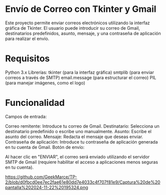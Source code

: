 # Envío de Correo con Tkinter y Gmail
Este proyecto permite enviar correos electrónicos utilizando la interfaz gráfica de Tkinter. El usuario puede introducir su correo de Gmail, destinatarios predefinidos, asunto, mensaje, y una contraseña de aplicación para realizar el envío.

# Requisitos
Python 3.x
Librerías:
tkinter (para la interfaz gráfica)
smtplib (para enviar correos a través de SMTP)
email.message (para estructurar el correo)
PIL (para manejar imágenes, como el logo)

# Funcionalidad
Campos de entrada:

Correo remitente: Introduce tu correo de Gmail.
Destinatario: Selecciona un destinatario predefinido o escribe uno manualmente.
Asunto: Escribe el asunto del correo.
Mensaje: Redacta el mensaje que deseas enviar.
Contraseña de aplicación: Introduce tu contraseña de aplicación generada en tu cuenta de Gmail.
Botón de envío:

Al hacer clic en "ENVIAR", el correo será enviado utilizando el servidor SMTP de Gmail (requiere habilitar el acceso a aplicaciones menos seguras en tu cuenta).

https://github.com/GeekMarce/TP-2/blob/d0fbcd0ee7ec2fae61e80dd7e4033c4f707f81e9/Captura%20de%20pantalla%202024-11-22%20195324.png
